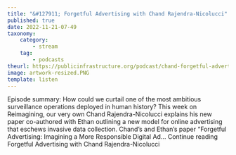 ```yaml
---
title: "&#127911; Forgetful Advertising with Chand Rajendra-Nicolucci"
published: true
date: 2022-11-21-07-49
taxonomy:
    category:
        - stream
    tag:
        - podcasts
theurl: https://publicinfrastructure.org/podcast/chand-forgetful-advertising/
image: artwork-resized.PNG
template: listen
---
```


Episode summary: How could we curtail one of the most ambitious surveillance operations deployed in human history? This week on Reimagining, our very own Chand Rajendra-Nicolucci explains his new paper co-authored with Ethan outlining a new model for online advertising that eschews invasive data collection. Chand&rsquo;s and Ethan&rsquo;s paper &ldquo;Forgetful Advertising: Imagining a More Responsible Digital Ad&hellip; Continue reading Forgetful Advertising with Chand Rajendra-Nicolucci
